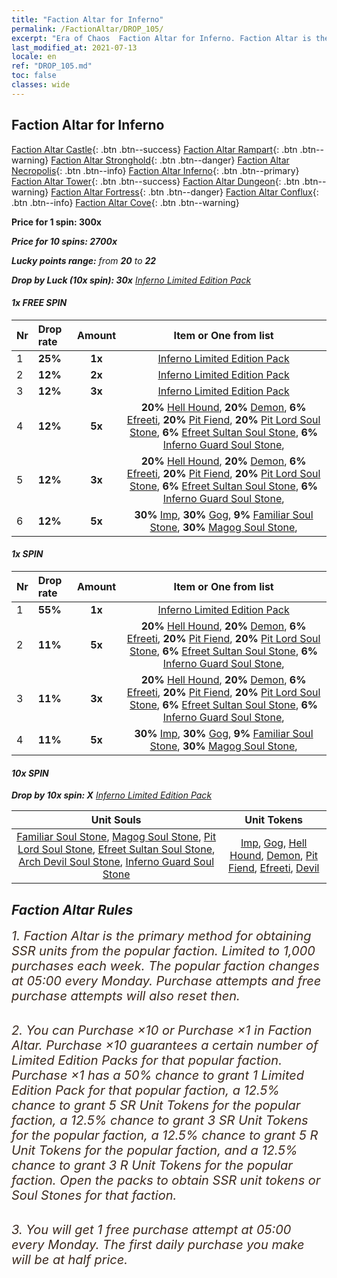 ```yaml
---
title: "Faction Altar for Inferno"
permalink: /FactionAltar/DROP_105/
excerpt: "Era of Chaos  Faction Altar for Inferno. Faction Altar is the primary method for obtaining SSR units from the popular faction. Limited to 1,000 purchases each week. The popular faction changes at 05:00 every Monday. Purchase attempts and free purchase attempts will also reset then."
last_modified_at: 2021-07-13
locale: en
ref: "DROP_105.md"
toc: false
classes: wide
---
```


##  Faction Altar for **Inferno**

  [Faction Altar Castle](/FactionAltar/DROP_101/){: .btn .btn--success} [Faction Altar Rampart](/FactionAltar/DROP_102/){: .btn .btn--warning} [Faction Altar Stronghold](/FactionAltar/DROP_103/){: .btn .btn--danger} [Faction Altar Necropolis](/FactionAltar/DROP_104/){: .btn .btn--info} [Faction Altar Inferno](/FactionAltar/DROP_105/){: .btn .btn--primary} [Faction Altar Tower](/FactionAltar/DROP_106/){: .btn .btn--success} [Faction Altar Dungeon](/FactionAltar/DROP_107/){: .btn .btn--warning} [Faction Altar Fortress](/FactionAltar/DROP_108/){: .btn .btn--danger} [Faction Altar Conflux](/FactionAltar/DROP_109/){: .btn .btn--info} [Faction Altar Cove](/FactionAltar/DROP_112/){: .btn .btn--warning} 

  **Price for 1 spin: 300x** <i class="fas fa-gem"/>

  **Price for 10 spins: 2700x** <i class="fas fa-gem"/>

  **Lucky points range:** from **20** to **22**

  **Drop by Luck (10x spin): 30x** [Inferno Limited Edition Pack](/Items/con_2104/)

####  1x FREE SPIN 

  |    Nr    |  Drop rate  |  Amount   |   Item or One from list  |
  |:---------|:------------|:---------:|:------------------------:|
  | 1 | **25%** | **1x** | [Inferno Limited Edition Pack](/Items/con_2104/) |
  | 2 | **12%** | **2x** | [Inferno Limited Edition Pack](/Items/con_2104/) |
  | 3 | **12%** | **3x** | [Inferno Limited Edition Pack](/Items/con_2104/) |
  | 4 | **12%** | **5x** |  **20%** [Hell Hound](/Items/unt_228/),  **20%** [Demon](/Items/unt_229/),  **6%** [Efreeti](/Items/unt_231/),  **20%** [Pit Fiend](/Items/unt_230/),  **20%** [Pit Lord Soul Stone](/Items/unt_316/),  **6%** [Efreet Sultan Soul Stone](/Items/unt_317/),  **6%** [Inferno Guard Soul Stone](/Items/unt_315/),  |
  | 5 | **12%** | **3x** |  **20%** [Hell Hound](/Items/unt_228/),  **20%** [Demon](/Items/unt_229/),  **6%** [Efreeti](/Items/unt_231/),  **20%** [Pit Fiend](/Items/unt_230/),  **20%** [Pit Lord Soul Stone](/Items/unt_316/),  **6%** [Efreet Sultan Soul Stone](/Items/unt_317/),  **6%** [Inferno Guard Soul Stone](/Items/unt_315/),  |
  | 6 | **12%** | **5x** |  **30%** [Imp](/Items/unt_226/),  **30%** [Gog](/Items/unt_227/),  **9%** [Familiar Soul Stone](/Items/unt_313/),  **30%** [Magog Soul Stone](/Items/unt_314/),  |


####  1x SPIN 

  |    Nr    |  Drop rate  |  Amount   |   Item or One from list  |
  |:---------|:------------|:---------:|:------------------------:|
  | 1 | **55%** | **1x** | [Inferno Limited Edition Pack](/Items/con_2104/) |
  | 2 | **11%** | **5x** |  **20%** [Hell Hound](/Items/unt_228/),  **20%** [Demon](/Items/unt_229/),  **6%** [Efreeti](/Items/unt_231/),  **20%** [Pit Fiend](/Items/unt_230/),  **20%** [Pit Lord Soul Stone](/Items/unt_316/),  **6%** [Efreet Sultan Soul Stone](/Items/unt_317/),  **6%** [Inferno Guard Soul Stone](/Items/unt_315/),  |
  | 3 | **11%** | **3x** |  **20%** [Hell Hound](/Items/unt_228/),  **20%** [Demon](/Items/unt_229/),  **6%** [Efreeti](/Items/unt_231/),  **20%** [Pit Fiend](/Items/unt_230/),  **20%** [Pit Lord Soul Stone](/Items/unt_316/),  **6%** [Efreet Sultan Soul Stone](/Items/unt_317/),  **6%** [Inferno Guard Soul Stone](/Items/unt_315/),  |
  | 4 | **11%** | **5x** |  **30%** [Imp](/Items/unt_226/),  **30%** [Gog](/Items/unt_227/),  **9%** [Familiar Soul Stone](/Items/unt_313/),  **30%** [Magog Soul Stone](/Items/unt_314/),  |


####  10x SPIN 

  **Drop by 10x spin: X** [Inferno Limited Edition Pack](/Items/con_2104/)

  |    Unit Souls    |  Unit Tokens  |
  |:----------------:|:-------------:|
  | [Familiar Soul Stone](/Items/unt_313/), [Magog Soul Stone](/Items/unt_314/), [Pit Lord Soul Stone](/Items/unt_316/), [Efreet Sultan Soul Stone](/Items/unt_317/), [Arch Devil Soul Stone](/Items/unt_318/), [Inferno Guard Soul Stone](/Items/unt_315/) | [Imp](/Items/unt_226/), [Gog](/Items/unt_227/), [Hell Hound](/Items/unt_228/), [Demon](/Items/unt_229/), [Pit Fiend](/Items/unt_230/), [Efreeti](/Items/unt_231/), [Devil](/Items/unt_232/) |



## Faction Altar Rules

  <span style="color: #3c2a1e;font-size:20px">1. Faction Altar is the primary method for obtaining SSR units from the popular faction. Limited to 1,000 purchases each week. The popular faction changes at 05:00 every Monday. Purchase attempts and free purchase attempts will also reset then.</span><br/>

<br/>  <span style="color: #3c2a1e;font-size:20px">2. You can Purchase ×10 or Purchase ×1 in Faction Altar. Purchase ×10 guarantees a certain number of Limited Edition Packs for that popular faction. Purchase ×1 has a 50% chance to grant 1 Limited Edition Pack for that popular faction, a 12.5% chance to grant 5 SR Unit Tokens for the popular faction, a 12.5% chance to grant 3 SR Unit Tokens for the popular faction, a 12.5% chance to grant 5 R Unit Tokens for the popular faction, and a 12.5% chance to grant 3 R Unit Tokens for the popular faction. Open the packs to obtain SSR unit tokens or Soul Stones for that faction.</span>

<br/>  <span style="color: #3c2a1e;font-size:20px">3. You will get 1 free purchase attempt at 05:00 every Monday. The first daily purchase you make will be at half price.</span><br/>

<br/>